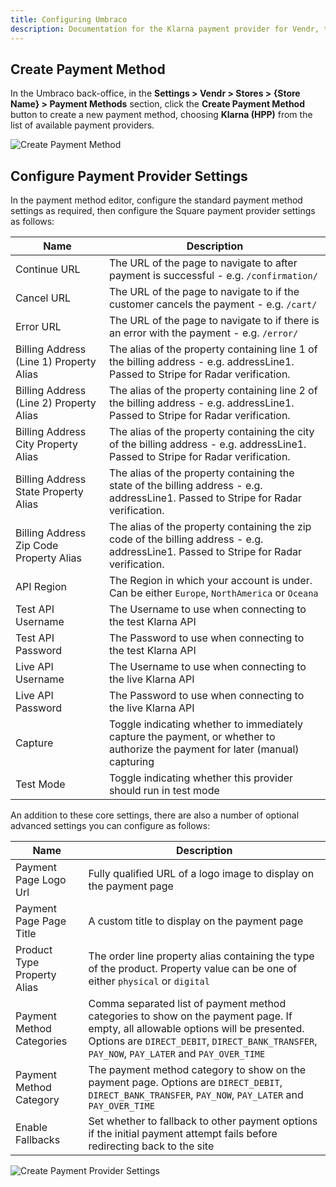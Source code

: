 ```yaml
---
title: Configuring Umbraco
description: Documentation for the Klarna payment provider for Vendr, the eCommerce solution for Umbraco v8+
---
```


## Create Payment Method

In the Umbraco back-office, in the **Settings > Vendr > Stores > {Store Name} > Payment Methods** section, click the **Create Payment Method** button to create a new payment method, choosing **Klarna (HPP)** from the list of available payment providers.

![Create Payment Method](~/assets/images/screenshots/klarna/umbraco_create_payment_method.png)

## Configure Payment Provider Settings

In the payment method editor, configure the standard payment method settings as required, then configure the Square payment provider settings as follows:

| Name | Description |
| ---- | ----------- |
| Continue URL | The URL of the page to navigate to after payment is successful - e.g. `/confirmation/` |
| Cancel URL | The URL of the page to navigate to if the customer cancels the payment - e.g. `/cart/` |
| Error URL | The URL of the page to navigate to if there is an error with the payment - e.g. `/error/` |
| Billing Address (Line 1) Property Alias | The alias of the property containing line 1 of the billing address - e.g. addressLine1. Passed to Stripe for Radar verification. |
| Billing Address (Line 2) Property Alias | The alias of the property containing line 2 of the billing address - e.g. addressLine1. Passed to Stripe for Radar verification. |
| Billing Address City Property Alias | The alias of the property containing the city of the billing address - e.g. addressLine1. Passed to Stripe for Radar verification. |
| Billing Address State Property Alias | The alias of the property containing the state of the billing address - e.g. addressLine1. Passed to Stripe for Radar verification. |
| Billing Address Zip Code Property Alias | The alias of the property containing the zip code of the billing address - e.g. addressLine1. Passed to Stripe for Radar verification. |
| API Region | The Region in which your account is under. Can be either `Europe`, `NorthAmerica` or `Oceana` |
| Test API Username | The Username to use when connecting to the test Klarna API |
| Test API Password | The Password to use when connecting to the test Klarna API |
| Live API Username | The Username to use when connecting to the live Klarna API |
| Live API Password | The Password to use when connecting to the live Klarna API |
| Capture | Toggle indicating whether to immediately capture the payment, or whether to authorize the payment for later (manual) capturing |
| Test Mode | Toggle indicating whether this provider should run in test mode |

An addition to these core settings, there are also a number of optional advanced settings you can configure as follows:

| Name | Description |
| ---- | ----------- |
| Payment Page Logo Url | Fully qualified URL of a logo image to display on the payment page |
| Payment Page Page Title | A custom title to display on the payment page |
| Product Type Property Alias | The order line property alias containing the type of the product. Property value can be one of either `physical` or `digital` |
| Payment Method Categories | Comma separated list of payment method categories to show on the payment page. If empty, all allowable options will be presented. Options are `DIRECT_DEBIT`, `DIRECT_BANK_TRANSFER`, `PAY_NOW`, `PAY_LATER` and `PAY_OVER_TIME` |
| Payment Method Category | The payment method category to show on the payment page. Options are `DIRECT_DEBIT`, `DIRECT_BANK_TRANSFER`, `PAY_NOW`, `PAY_LATER` and `PAY_OVER_TIME` |
| Enable Fallbacks | Set whether to fallback to other payment options if the initial payment attempt fails before redirecting back to the site |

![Create Payment Provider Settings](~/assets/images/screenshots/klarna/umbraco_configure_provider_settings.png)

